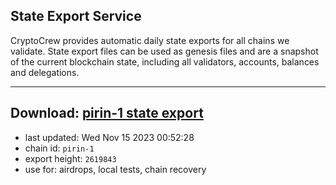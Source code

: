 ## State Export Service
CryptoCrew provides automatic daily state exports for all chains we validate. State export files can be used as genesis files and are a snapshot of the current blockchain state, including all validators, accounts, balances and delegations.

---
**Download: [pirin-1 state export](https://dl.ccvalidators.com/SERVICE/nolus/pirin-1_export_2619843.json)**
---

- last updated: Wed Nov 15 2023 00:52:28
- chain id: `pirin-1`
- export height: `2619843`
- use for: airdrops, local tests, chain recovery
